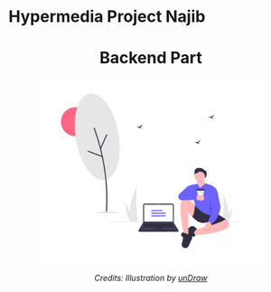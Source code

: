 # Hypermedia Project Najib

<h1 align="center">Backend Part</h1>

<div align="center">
  <img src="assets/img/working_from.png" alt="Lago logo" width="400"/>
  <br>
  <p>
    <em>Credits: Illustration by <a href="https://undraw.co/">unDraw</a></em>
  </p>
</div>
